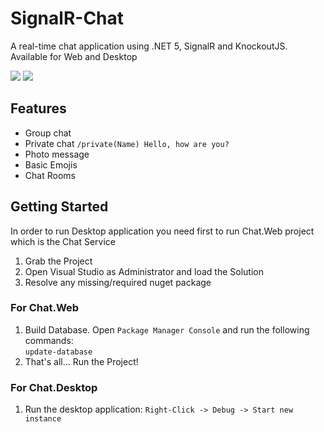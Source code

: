 # SignalR-Chat
A real-time chat application using .NET 5, SignalR and KnockoutJS. Available for Web and Desktop

![](https://raw.githubusercontent.com/AKouki/SignalR-Chat/main/Chat.Web/wwwroot/images/screenshots/mockup1.png)
![](https://raw.githubusercontent.com/AKouki/SignalR-Chat/main/Chat.Web/wwwroot/images/screenshots/desktop.png)

## Features
* Group chat
* Private chat `/private(Name) Hello, how are you?`
* Photo message
* Basic Emojis
* Chat Rooms

## Getting Started
In order to run Desktop application you need first to run Chat.Web project which is the Chat Service

1. Grab the Project
2. Open Visual Studio as Administrator and load the Solution
3. Resolve any missing/required nuget package

### For Chat.Web
1. Build Database. Open `Package Manager Console` and run the following commands: <br />
`update-database` <br />
2. That's all... Run the Project!

### For Chat.Desktop
1. Run the desktop application: `Right-Click -> Debug -> Start new instance`
